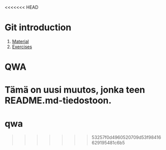 <<<<<<< HEAD
# Git introduction

1. [Material](git-basics.md)
2. [Exercises](exercises.md)

# QWA

Tämä on uusi muutos, jonka teen README.md-tiedostoon.
=======
# qwa
>>>>>>> 53257f0d4960520709d53f98416629195481c6b5
